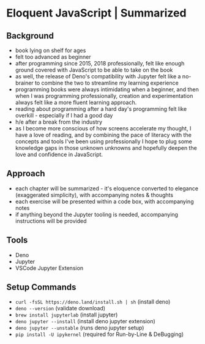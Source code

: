 # Eloquent JavaScript | Summarized

## Background
* book lying on shelf for ages
* felt too advanced as beginner
* after programming since 2015, 2018 professionally, felt like enough ground covered with JavaScript to be able to take on the book
* as well, the release of Deno's compatibility with Jupyter felt like a no-brainer to combine the two to streamline my learning experience
* programming books were always intimidating when a beginner, and then when I was programming professionally, creation and experimentation always felt like a more fluent learning approach. 
* reading about programming after a hard day's programming felt like overkill - especially if I had a good day
* h/e after a break from the industry
* as I become more conscious of how screens accelerate my thought, I have a love of reading, and by combining the pace of literacy with the concepts and tools I've been using professionally I hope to plug some knowledge gaps in those unknown unknowns and hopefully deepen the love and confidence in JavaScript.

## Approach
* each chapter will be summarized - it's eloquence converted to elegance (exaggerated simplicity), with accompanying notes & thoughts
* each exercise will be presented within a code box, with accompanying notes
* if anything beyond the Jupyter tooling is needed, accompanying instructions will be provided

## Tools
* Deno
* Jupyter
* VSCode Jupyter Extension

## Setup Commands
* `curl -fsSL https://deno.land/install.sh | sh` (install deno)
* `deno --version`                               (validate download)
* `brew install jupyterlab`                      (install jupyter)
* `deno jupyter --install`                       (install deno jupyter extension)
* `deno jupyter --unstable`                      (runs deno jupyter setup)
* `pip install -U ipykernel`                     (required for Run-by-Line & DeBugging)

